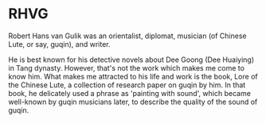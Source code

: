 # RHVG
Robert Hans van Gulik was an orientalist, diplomat, musician (of Chinese Lute, or say, guqin), and writer. 

He is best known for his detective novels about Dee Goong (Dee Huaiying) in Tang dynasty. However, that's not the work which makes me come to know him. What makes me attracted to his life and work is the book, Lore of the Chinese Lute, a collection of research paper on guqin by him. In that book, he delicately used a phrase as 'painting with sound', which became well-known by guqin musicians later, to describe the quality of the sound of guqin.
